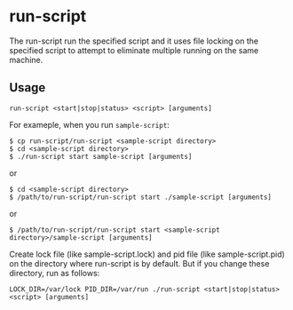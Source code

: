 run-script
====================

The run-script run the specified script and it uses file locking on
the specified script to attempt to eliminate multiple running on the same machine.

Usage
---------------------

```
run-script <start|stop|status> <script> [arguments]
```

For exameple, when you run ``sample-script``:

```console
$ cp run-script/run-script <sample-script directory>
$ cd <sample-script directory>
$ ./run-script start sample-script [arguments]
```

or

```console
$ cd <sample-script directory>
$ /path/to/run-script/run-script start ./sample-script [arguments]
```

or

```console
$ /path/to/run-script/run-script start <sample-script directory>/sample-script [arguments]
```

Create lock file (like sample-script.lock) and pid file (like sample-script.pid)
on the directory where run-script is by default.
But if you change these directory, run as follows:

```console
LOCK_DIR=/var/lock PID_DIR=/var/run ./run-script <start|stop|status> <script> [arguments]
```

